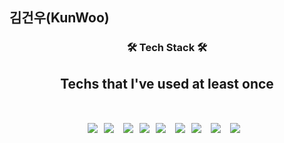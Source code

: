 ## 김건우(KunWoo)

<h3 align="center"><b>🛠 Tech Stack 🛠</b></h3>
<h2 align="center"><b>Techs that I've used at least once</b></b2>
</br>
</br>
  
<p align="center">
<img src="https://img.shields.io/badge/Java-008080?style=flat-square&logo=Java&logoColor=white"/></a>&nbsp 
<img src="https://img.shields.io/badge/JavaScript-F7DF1E?style=flat-square&logo=JavaScript&logoColor=white"/></a> &nbsp
<img src="https://img.shields.io/badge/Python-3766AB?style=flat-square&logo=Python&logoColor=white"/></a>&nbsp
<img src="https://img.shields.io/badge/Go-00ADD8?style=flat-square&logo=Go&logoColor=white"/></a>&nbsp 
<img src="https://img.shields.io/badge/Node.js-64CD3C?style=flat-square&logo=Node.js&logoColor=white"/></a> &nbsp
<img src="https://img.shields.io/badge/Spring-329632?style=flat-square&logo=SpringBoot&logoColor=white"/></a>&nbsp 
<img src="https://img.shields.io/badge/Amazon AWS-232F3E?style=flat-square&logo=Amazon%20AWS&logoColor=white"/></a> &nbsp 
<img src="https://img.shields.io/badge/HTML5-E34F26?style=flat-square&logo=HTML5&logoColor=white"/></a> &nbsp
<img src="https://img.shields.io/badge/CSS3-1572B6?style=flat-square&logo=CSS3&logoColor=white"/></a> &nbsp</p>

